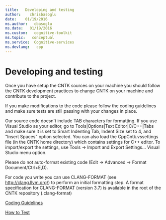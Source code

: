 ```yaml
---
title:   Developing and testing
author:    chrisbasoglu
date:    01/19/2016
ms.author:   cbasoglu
ms.date:   01/19/2016
ms.custom:   cognitive-toolkit
ms.topic:   conceptual
ms.service:  Cognitive-services
ms.devlang:   cpp
---
```


# Developing and testing

Once you have setup the CNTK sources on your machine you should follow the CNTK development practices to change CNTK on your machine and contribute to the project.

If you make modifications to the code please follow the coding guidelines and make sure tests are still passing with your changes in place.

Our source code doesn't include TAB characters for formatting. If you use Visual Studio as your editor, go to Tools|Options|Text Editor|C/C++|Tabs and make sure it is set to Smart Indenting Tab, Indent Size set to 4, and "Insert Spaces" option selected. You can also load the CppCntk.vssettings file (in the CNTK home directory) which contains settings for C++ editor. To import/export the settings, use Tools -> Import and Export Settings... Visual Studio menu option.

Please do not auto-format existing code (Edit -> Advanced -> Format Document/Ctrl+E,D).

For code you write you can use CLANG-FORMAT (see http://clang.llvm.org/) to perform an initial formatting step. A format specification for CLANG-FORMAT (version 3.7) is available in the root of the CNTK repository (.clang-format)

[Coding Guidelines](./Coding-Guidelines.md)

[How to Test](./How-to-Test.md)


